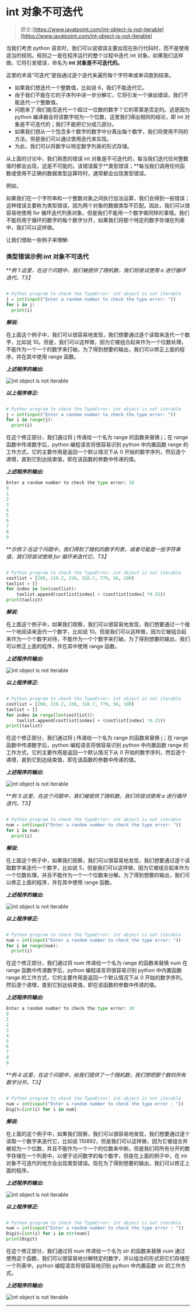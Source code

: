 # int 对象不可迭代

> 原文:[https://www.javatpoint.com/int-object-is-not-iterable](https://www.javatpoint.com/int-object-is-not-iterable)

当我们考虑 python 语言时，我们可以说错误主要出现在执行代码时，而不是使用适当的规则。规则之一是在程序运行的整个过程中迭代 int 对象。如果我们这样做，它将引发错误，命名为 **int 对象是不可迭代的。**

这里的术语“可迭代”是指通过逐个迭代来遍历每个字符串或单词直到结束。

*   如果我们想迭代一个整数值，比如说 6，我们不能迭代它。
*   由于我们不能在它的子序列中进一步分解它，它将引发一个弹出错误，我们不能迭代一个整数值。
*   问题来了:我们能否迭代一个超过一位数的数字？它的答案是否定的。这是因为 python 编译器会将该数字视为一个位数，这里我们得出相同的结论，即 int 对象是不可迭代的；我们不能把它分成几部分。
*   如果我们想从一个包含多个数字的数字中分离出每个数字，我们将使用不同的方法，但是我们可以通过使用迭代来实现。
*   为此，我们可以将数字以特定数字列表的形式存储。

从上面的讨论中，我们熟悉的错误 int 对象是不可迭代的，每当我们迭代任何整数值时都会出现，这是不可能的。该错误属于**类型错误；**每当我们调用任何函数或使用不正确的数据类型运算符时，通常都会出现类型错误。

例如，

如果我们在一个字符串和一个整数对象之间执行加法运算，我们会得到一些错误；这种错误主要称为类型错误，因为两个对象的数据类型不匹配。因此，我们可以很容易地使用 for 循环迭代列表对象，但是我们不能用一个数字做同样的事情。我们不能将用于循环的数字的每个数字分开，如果我们将那个特定的数字存储在列表中，我们可以这样做。

让我们借助一些例子来理解:

### 类型错误示例:int 对象不可迭代

***例 1:这里，在这个问题中，我们被提供了随机数，我们将尝试使用 a 进行循环迭代。*T3】**

```py

# Python program to check the TypeError: int object is not iterable
j = int(input("Enter a random number to check the type error: "))
for i in j:
  print(i)

```

***解说:***

在上面这个例子中，我们可以很容易地发现，我们想要通过逐个读取来迭代一个数字，比如说 10。但是，我们可以这样做，因为它被组合起来作为一个位数处理，不能作为一个一个的数字来打破。为了得到想要的输出，我们可以修正上面的程序，并在其中使用 range 函数。

***上述程序的输出:***

![int object is not iterable](img/2e144b8ac479ff6d430396eb3d29b35d.png)

***以上程序修正:***

```py

# Python program to check the TypeError: int object is not iterable
j = int(input("Enter a random number to check the type error: "))
for i in range(j):
  print(i)

```

在这个修正部分，我们通过将 j 传递给一个名为 range 的函数来替换 j；在 range 函数中传递数字后，python 编程语言将很容易识别 python 中内置函数 range 的工作方式，它的主要作用是返回一个默认情况下从 0 开始的数字序列，然后逐个递增，直到它到达结束值，即在该函数的参数中传递的值。

***上述程序的输出:***

```py
Enter a random number to check the type error: 10
0
1
2
3
4
5
6
7
8
9  

```

***示例 2:在这个问题中，我们得到了随机的数字列表，或者可能是一些字符串值，我们将尝试使用 for 循环来迭代它。*T3】**

```py

# Python program to check the TypeError: int object is not iterable
costlist = [200, 219.2, 238, 316.7, 779, 56, 100]
taxlist = []
for index in len(costlist):
    taxlist.append(costlist[index] + (costlist[index] *0.25))
print(taxlist) 

```

***解说:***

在上面这个例子中，如果我们观察，我们可以很容易地发现，我们想要通过一个接一个地阅读来迭代一个数字，比如说 10。但是我们可以这样做，因为它被组合起来作为一个个数字对待，不能作为一个个数字来打破。为了得到想要的输出，我们可以修正上面的程序，并在其中使用 range 函数。

***上述程序的输出:***

![int object is not iterable](img/e6612e130b7c5a434392f81ebdd531df.png)

***以上程序修正:***

```py

# Python program to check the TypeError: int object is not iterable
costlist = [200, 219.2, 238, 316.7, 779, 56, 100]
taxlist = []
for index in range(len(costlist)):
    taxlist.append(costlist[index] + (costlist[index] *0.25))
print(taxlist) 

```

在这个修正部分，我们通过将 j 传递给一个名为 range 的函数来替换 j；在 range 函数中传递数字后，python 编程语言将很容易识别 python 中内置函数 range 的工作方式，它的主要作用是返回一个默认情况下从 0 开始的数字序列，然后逐个递增，直到它到达结束值，即在该函数的参数中传递的值。

***上述程序的输出:***

![int object is not iterable](img/6e3aec3cf2cf57eb7f78723f63118aee.png)

***例 3:这里，在这个问题中，我们被提供了随机数，我们将尝试使用 a 进行循环迭代。*T3】**

```py

# Python program to check the TypeError: int object is not iterable
num = int(input("Enter a random number to check the type error: "))
for i in num:
  print(i)

```

***解说:***

在上面这个例子中，如果我们观察，我们可以很容易地发现，我们想要通过逐个读取数字来迭代一个数字，比如说 5，但是我们可以这样做，因为它被组合起来作为一个位数处理，并且不能作为一个一个位数来分解。为了得到想要的输出，我们可以修正上面的程序，并在其中使用 range 函数。

***上述程序的输出:***

![int object is not iterable](img/55ed2c522a7f1feb66142131b07482e3.png)

***以上程序修正:***

```py

# Python program to check the TypeError: int object is not iterable
num = int(input("Enter a random number to check the type error: "))
for i in range(num):
  print(i)

```

在这个修正部分，我们通过将 num 传递给一个名为 range 的函数来替换 num 在 range 函数中传递数字后，python 编程语言将很容易识别 python 中内置函数 range 的工作方式，它的主要作用是返回一个默认情况下从 0 开始的数字序列，然后逐个递增，直到它到达结束值，即在该函数的参数中传递的值。

***上述程序的输出:***

```py
Enter a random number to check the type error: 10
0
1
2
3
4
5
6
7
8
9   

```

***例 4:这里，在这个问题中，给我们提供了一个随机数，我们想把那个数的所有数字分开。*T3】**

```py

# Python program to check the TypeError: int object is not iterable
num = int(input("Enter a random number to check the type error : "))
Digit=[int(i) for i in num]

```

***解说:***

在上面的这个例子中，如果我们观察，我们可以很容易地发现，我们想要通过逐个读取一个数字来迭代它，比如说 110892，但是我们可以这样做，因为它被组合并被视为一个位数，并且不能作为一个一个的位数来中断。但是我们将所有分开的数字存储在一个列表中，以便于访问数字的每个数字，但是在上面的例子中，在 int 对象不可迭代的地方会出现类型错误。现在为了得到想要的输出，我们可以修正上面的程序。

***上述程序的输出:***

![int object is not iterable](img/08a89e5d130080bb0de1c1518b63f3ac.png)

***以上程序修正:***

```py

# Python program to check the TypeError: int object is not iterable
num = int(input("Enter a random number to check the type error : "))
Digit=[int(i) for i in str(num)]
print(Digit)

```

在这个修正部分，我们通过将 num 传递给一个名为 str 的函数来替换 num 通过使用这个函数，我们可以很容易地分解特定的数字，并以组合的形式将它们存储在一个列表中，python 编程语言将很容易地识别 python 中内置函数 str 的工作方式。

***上述程序的输出:***

![int object is not iterable](img/c7cc7decca79e3b0d0460bd3077d6e0f.png)

* * *